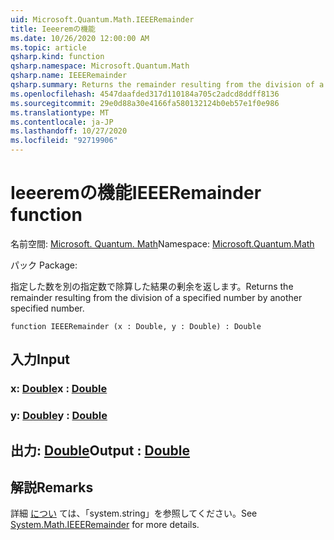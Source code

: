 ```yaml
---
uid: Microsoft.Quantum.Math.IEEERemainder
title: Ieeeremの機能
ms.date: 10/26/2020 12:00:00 AM
ms.topic: article
qsharp.kind: function
qsharp.namespace: Microsoft.Quantum.Math
qsharp.name: IEEERemainder
qsharp.summary: Returns the remainder resulting from the division of a specified number by another specified number.
ms.openlocfilehash: 4547daafded317d110184a705c2adcd8ddff8136
ms.sourcegitcommit: 29e0d88a30e4166fa580132124b0eb57e1f0e986
ms.translationtype: MT
ms.contentlocale: ja-JP
ms.lasthandoff: 10/27/2020
ms.locfileid: "92719906"
---
```

# <a name="ieeeremainder-function"></a><span data-ttu-id="e794c-102">Ieeeremの機能</span><span class="sxs-lookup"><span data-stu-id="e794c-102">IEEERemainder function</span></span>

<span data-ttu-id="e794c-103">名前空間: [Microsoft. Quantum. Math](xref:Microsoft.Quantum.Math)</span><span class="sxs-lookup"><span data-stu-id="e794c-103">Namespace: [Microsoft.Quantum.Math](xref:Microsoft.Quantum.Math)</span></span>

<span data-ttu-id="e794c-104">パック [](https://nuget.org/packages/)</span><span class="sxs-lookup"><span data-stu-id="e794c-104">Package: [](https://nuget.org/packages/)</span></span>


<span data-ttu-id="e794c-105">指定した数を別の指定数で除算した結果の剰余を返します。</span><span class="sxs-lookup"><span data-stu-id="e794c-105">Returns the remainder resulting from the division of a specified number by another specified number.</span></span>

```qsharp
function IEEERemainder (x : Double, y : Double) : Double
```


## <a name="input"></a><span data-ttu-id="e794c-106">入力</span><span class="sxs-lookup"><span data-stu-id="e794c-106">Input</span></span>

### <a name="x--double"></a><span data-ttu-id="e794c-107">x: [Double](xref:microsoft.quantum.lang-ref.double)</span><span class="sxs-lookup"><span data-stu-id="e794c-107">x : [Double](xref:microsoft.quantum.lang-ref.double)</span></span>




### <a name="y--double"></a><span data-ttu-id="e794c-108">y: [Double](xref:microsoft.quantum.lang-ref.double)</span><span class="sxs-lookup"><span data-stu-id="e794c-108">y : [Double](xref:microsoft.quantum.lang-ref.double)</span></span>





## <a name="output--double"></a><span data-ttu-id="e794c-109">出力: [Double](xref:microsoft.quantum.lang-ref.double)</span><span class="sxs-lookup"><span data-stu-id="e794c-109">Output : [Double](xref:microsoft.quantum.lang-ref.double)</span></span>



## <a name="remarks"></a><span data-ttu-id="e794c-110">解説</span><span class="sxs-lookup"><span data-stu-id="e794c-110">Remarks</span></span>

<span data-ttu-id="e794c-111">詳細 [につい](https://docs.microsoft.com/dotnet/api/system.math.ieeeremainder) ては、「system.string」を参照してください。</span><span class="sxs-lookup"><span data-stu-id="e794c-111">See [System.Math.IEEERemainder](https://docs.microsoft.com/dotnet/api/system.math.ieeeremainder) for more details.</span></span>